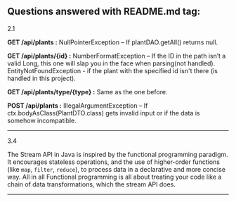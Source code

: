 Questions answered with README.md tag: 
------------------------------------------------------------------------------------------------------------------------
2.1

**GET /api/plants :** 
NullPointerException – If plantDAO.getAll() returns null.

**GET /api/plants/{id} :**
NumberFormatException – If the ID in the path isn’t a valid Long, this one will slap you in the face when parsing(not handled).
EntityNotFoundException - if the plant with the specified id isn't there (is handled in this project).

**GET /api/plants/type/{type} :** 
Same as the one before.

**POST /api/plants :**
IllegalArgumentException – If ctx.bodyAsClass(PlantDTO.class) gets invalid input or if the data is somehow incompatible.

------------------------------------------------------------------------------------------------------------------------
3.4

The Stream API in Java is inspired by the functional programming paradigm. 
It encourages stateless operations, and the use of higher-order functions (like `map`, `filter`, `reduce`),
to process data in a declarative and more concise way.
All in all Functional programming is all about treating your code like a chain of data transformations, 
which the stream API does.

------------------------------------------------------------------------------------------------------------------------



